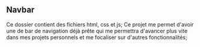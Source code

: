 ## Navbar
Ce dossier contient des fichiers html, css et js; 
Ce projet  me permet d'avoir une de bar de navigation déjà prête qui me permettra d'avancer plus vite dans mes projets personnels et me focaliser sur d'autres fonctionnalités;